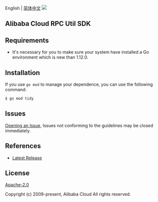 English | [简体中文](README-CN.md)
![](https://aliyunsdk-pages.alicdn.com/icons/AlibabaCloud.svg)

## Alibaba Cloud RPC Util SDK

## Requirements
- It's necessary for you to make sure your system have installed a Go environment which is new than 1.12.0.

## Installation
If you use `go mod` to manage your dependence, you can use the following command:

```sh
$ go mod tidy
```

## Issues
[Opening an Issue](https://github.com/aliyun/alibabacloud-rpc-util-sdk/issues/new), Issues not conforming to the guidelines may be closed immediately.

## References
* [Latest Release](https://github.com/aliyun/alibabacloud-rpc-util-sdk/tree/master/golang)

## License
[Apache-2.0](http://www.apache.org/licenses/LICENSE-2.0)

Copyright (c) 2009-present, Alibaba Cloud All rights reserved.